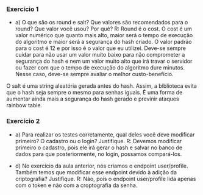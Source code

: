 ### Exercício 1
- a) O que são os round e salt? Que valores são recomendados para o round? Que valor você usou? Por quê?
R: Round é o cost. O cost é um valor numérico que quanto mais alto, maior será o tempo de execução do algoritmo e maior será a segurança do hash criado. O valor padrão para o cost é 12 e por isso é o valor que eu utilizei. Deve-se sempre cuidar para não usar um valor muito baixo para não comprometer a segurança do hash e nem um valor muito alto que irá travar o servidor ou fazer com que o tempo de execução do algoritmo dure minutos. Nesse caso, deve-se sempre avaliar o melhor custo-benefício.

O salt é uma string aleatória gerada antes do hash. Assim, a biblioteca evita que o hash seja sempre o mesmo para senhas iguais. É uma forma de aumentar ainda mais a segurança do hash gerado e previnir ataques rainbow table.

### Exercício 2
- a) Para realizar os testes corretamente, qual deles você deve modificar primeiro? O cadastro ou o login? Justifique.
R: Devemos modificar primeiro o cadastro, pois ele irá gerar o hash e salvar no banco de dados para que posteriormente, no login, possamos compará-los.

- d) No exercício da aula anterior, nós criamos o endpoint user/profile. Também temos que modificar esse endpoint devido à adição da criptografia? Justifique.
R: Não, pois o endpoint user/profile lida apenas com o token e não com a croptografia da senha.